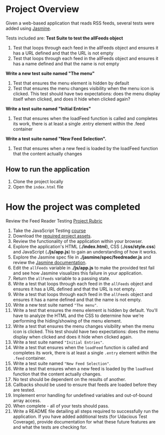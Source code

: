 # Project Overview

Given a web-based application that reads RSS feeds, several tests were added using [Jasmine](http://jasmine.github.io/).

Tests included are:
**Test Suite to test the allFeeds object**
1. Test that loops through each feed in the allFeeds object and ensures it has a URL defined and that the URL is not empty
2. Test that loops through each feed in the allFeeds object and ensures it has a name defined and that the name is not empty

**Write a new test suite named "The menu"**
1. Test that ensures the menu element is hidden by default
2. Test that ensures the menu changes visibility when the menu icon is clicked. This test should have two expectations: does the menu display itself when clicked, and does it hide when clicked again?

**Write a test suite named "Initial Entries"**
1. Test that ensures when the loadFeed function is called and completes its work, there is at least a single .entry element within the .feed container

**Write a test suite named "New Feed Selection".**
1. Test that ensures when a new feed is loaded by the loadFeed function that the content actually changes

## How to run the application

1. Clone the project locally
2. Open the `index.html` file


# How the project was completed

Review the Feed Reader Testing [Project Rubric](https://review.udacity.com/#!/projects/3442558598/rubric)

1. Take the JavaScript Testing [course](https://www.udacity.com/course/ud549)
2. Download the [required project assets](http://github.com/udacity/frontend-nanodegree-feedreader).
3. Review the functionality of the application within your browser.
4. Explore the application's HTML (**./index.html**), CSS (**./css/style.css**) and JavaScript (**./js/app.js**) to gain an understanding of how it works.
5. Explore the Jasmine spec file in **./jasmine/spec/feedreader.js** and review the [Jasmine documentation](http://jasmine.github.io).
6. Edit the `allFeeds` variable in **./js/app.js** to make the provided test fail and see how Jasmine visualizes this failure in your application.
7. Return the `allFeeds` variable to a passing state.
8. Write a test that loops through each feed in the `allFeeds` object and ensures it has a URL defined and that the URL is not empty.
9. Write a test that loops through each feed in the `allFeeds` object and ensures it has a name defined and that the name is not empty.
10. Write a new test suite named `"The menu"`.
11. Write a test that ensures the menu element is hidden by default. You'll have to analyze the HTML and the CSS to determine how we're performing the hiding/showing of the menu element.
12. Write a test that ensures the menu changes visibility when the menu icon is clicked. This test should have two expectations: does the menu display when clicked and does it hide when clicked again.
13. Write a test suite named `"Initial Entries"`.
14. Write a test that ensures when the `loadFeed` function is called and completes its work, there is at least a single `.entry` element within the `.feed` container.
15. Write a test suite named `"New Feed Selection"`.
16. Write a test that ensures when a new feed is loaded by the `loadFeed` function that the content actually changes.
17. No test should be dependent on the results of another.
18. Callbacks should be used to ensure that feeds are loaded before they are tested.
19. Implement error handling for undefined variables and out-of-bound array access.
20. When complete - all of your tests should pass. 
21. Write a README file detailing all steps required to successfully run the application. If you have added additional tests (for Udacious Test Coverage),  provide documentation for what these future features are and what the tests are checking for.
